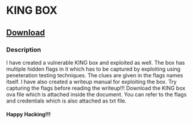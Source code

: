 # KING BOX
## [Download](https://drive.google.com/file/d/18WJpc24ISslgocF90o7DyVQYMwzXg3bL/view?usp=drive_link)
### Description
I have created a vulnerable KING box and exploited as well. The box has multiple hidden flags in it which has to be captured by exploiting using peneteration testing techniques.
The clues are given in the flags names itself. I have also created a writeup manual for exploiting the box. Try capturing the flags before reading the writeup!!!
Download the KING box ova file which is attached inside the document. You can refer to the flags and credentials which is also attached as txt file.
#### Happy Hacking!!!

